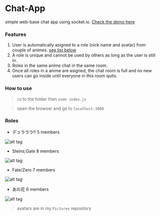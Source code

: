 # Chat-App
simple web-base chat app using socket.io.
[Check the demo here](http://chat.orchidmarvelous.net/)

### Features
1. User is automatically asigned to a role (nick name and avatar) from couple of animes. [see list below](#roles)
2. A role is unique and cannot be used by others as long as the user is still in.
3. Roles in the same anime chat in the same room.
4. Once all roles in a anime are asigned, the chat room is full and 
no new users can go inside until everyone in this room quits.

### How to use

> `cd` to the folder then `node index.js`

> open the browser and go to `localhost:3000`

### Roles

- デュラララ!! 5 members

![alt tag](https://raw.githubusercontent.com/s3cy/Pictures/master/Dollars-Avatar/demo.png)

- Steins;Gate 8 members

![alt tag](https://raw.githubusercontent.com/s3cy/Pictures/master/Steins-Gate-Avatar/demo.png)

- Fate/Zero 7 members

![alt tag](https://raw.githubusercontent.com/s3cy/Pictures/master/Fate-Zero-Avatar/demo.png)

- あの花 6 members

![alt tag](https://raw.githubusercontent.com/s3cy/Pictures/master/Anohana-Avatar/demo.png)

> avatars are in my `Pictures` repository
